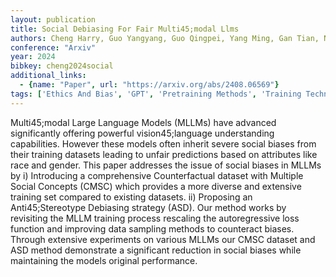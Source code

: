 ```yaml
---
layout: publication
title: Social Debiasing For Fair Multi45;modal Llms
authors: Cheng Harry, Guo Yangyang, Guo Qingpei, Yang Ming, Gan Tian, Nie Liqiang
conference: "Arxiv"
year: 2024
bibkey: cheng2024social
additional_links:
  - {name: "Paper", url: "https://arxiv.org/abs/2408.06569"}
tags: ['Ethics And Bias', 'GPT', 'Pretraining Methods', 'Training Techniques']
---
```

Multi45;modal Large Language Models (MLLMs) have advanced significantly offering powerful vision45;language understanding capabilities. However these models often inherit severe social biases from their training datasets leading to unfair predictions based on attributes like race and gender. This paper addresses the issue of social biases in MLLMs by i) Introducing a comprehensive Counterfactual dataset with Multiple Social Concepts (CMSC) which provides a more diverse and extensive training set compared to existing datasets. ii) Proposing an Anti45;Stereotype Debiasing strategy (ASD). Our method works by revisiting the MLLM training process rescaling the autoregressive loss function and improving data sampling methods to counteract biases. Through extensive experiments on various MLLMs our CMSC dataset and ASD method demonstrate a significant reduction in social biases while maintaining the models original performance.
